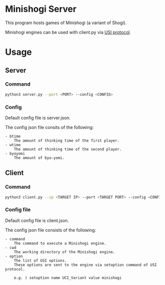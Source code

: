 # Minishogi Server

This program hosts games of Minishogi (a variant of Shogi).

Minishogi engines can be used with client.py via [USI protocol](http://hgm.nubati.net/usi.html).

# Usage

## Server
### Command

```bash
python3 server.py --port <PORT> --config <CONFIG>
```

### Config
Default config file is server.json.

The config json file consits of the following:

    - btime
        The amount of thinking time of the first player.
    - wtime
        The amount of thinking time of the second player.
    - byoyomi
        The amount of byo-yomi.


## Client

### Command
```bash
python3 client.py --ip <TARGET IP> --port <TARGET PORT> --config <CONFIG>
```

### Config file
Default config file is client.json.

The config json file consists of the following:

    - command
        The command to execute a Minishogi engine.
    - cwd
        The working directory of the Minishogi engine.
    - option
        The list of USI options.
        These options are sent to the engine via setoption command of USI protocol.

        e.g. ) setoption name UCI_Variant value minishogi
